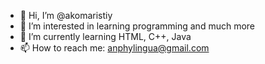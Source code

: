 - 👋 Hi, I’m @akomaristiy
- 👀 I’m interested in learning programming and much more
- 🌱 I’m currently learning HTML, C++, Java
- 📫 How to reach me: anphylingua@gmail.com
